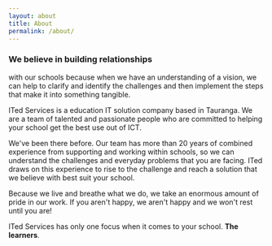 ```yaml
---
layout: about
title: About
permalink: /about/
---
```


### We believe in building relationships
with our schools because when we have an understanding of a vision, we can help to clarify and identify the challenges and then implement the steps that make it into something tangible.

ITed Services is a education IT solution company based in Tauranga. We are a team of talented and passionate people who are committed to helping your school get the best use out of ICT.

We've been there before. Our team has more than 20 years of combined experience from supporting and working within schools, so we can understand the challenges and everyday problems that you are facing. ITed draws on this experience to rise to the challenge and reach a solution that we believe with best suit your school.

Because we live and breathe what we do, we take an enormous amount of pride in our work. If you aren't happy, we aren't happy and we won't rest until you are!

ITed Services has only one focus when it comes to your school. **The learners**.
